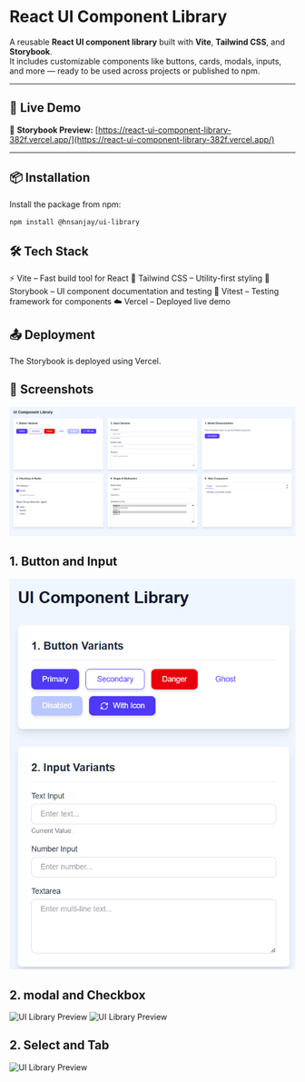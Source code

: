 # React UI Component Library

A reusable **React UI component library** built with **Vite**, **Tailwind CSS**, and **Storybook**.  
It includes customizable components like buttons, cards, modals, inputs, and more — ready to be used across projects or published to npm.

---

## 🚀 Live Demo

🔗 **Storybook Preview:** [https://react-ui-component-library-382f.vercel.app/](https://react-ui-component-library-382f.vercel.app/)

---

## 📦 Installation

Install the package from npm:

```bash
npm install @hnsanjay/ui-library
```

## 🛠️ Tech Stack

⚡ Vite – Fast build tool for React
🎨 Tailwind CSS – Utility-first styling
🧪 Storybook – UI component documentation and testing
🧰 Vitest – Testing framework for components
☁️ Vercel – Deployed live demo

## 📤 Deployment
The Storybook is deployed using Vercel.

## 📸 Screenshots
![UI Library Preview](https://github.com/Sanjay173-design/React-UI-Component-Library/blob/8abc466550557ba2f35552ad52c23df8b1ad272a/image.png)
## 1. Button and Input 
![UI Library Preview](https://github.com/Sanjay173-design/React-UI-Component-Library/blob/e22359525d7bf5bf4781c42080d6104308e1c754/1img.png)
## 2. modal and Checkbox
![UI Library Preview]()
![UI Library Preview]()
## 2. Select and Tab 
![UI Library Preview]()



